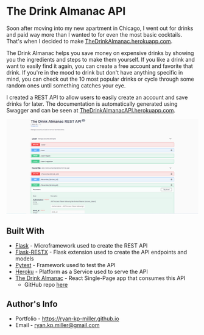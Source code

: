 # The Drink Almanac API

Soon after moving into my new apartment in Chicago, I went out for drinks and paid way more than I wanted to for even the most basic cocktails. That's when I decided to make [TheDrinkAlmanac.herokuapp.com](https://thedrinkalmanac.herokuapp.com).

The Drink Almanac helps you save money on expensive drinks by showing you the ingredients and steps to make them yourself. If you like a drink and want to easily find it again, you can create a free account and favorite that drink. If you're in the mood to drink but don't have anything specific in mind, you can check out the 10 most popular drinks or cycle through some random ones until something catches your eye.

I created a REST API to allow users to easily create an account and save drinks for later. The documentation is automatically generated using Swagger and can be seen at [TheDrinkAlmanacAPI.herokuapp.com](https://thedrinkalmanacapi.herokuapp.com).

![API Documentation Page](screenshots/docs.png)

## Built With

- [Flask](https://flask.palletsprojects.com/en/2.0.x/) - Microframework used to create the REST API
- [Flask-RESTX](https://flask-restx.readthedocs.io/en/latest/index.html) - Flask extension used to create the API endpoints and models
- [Pytest](https://docs.pytest.org/en/6.2.x/) - Framework used to test the API
- [Heroku](https://www.heroku.com/about) - Platform as a Service used to serve the API
- [The Drink Almanac](https://thedrinkalmanac.herokuapp.com) - React Single-Page app that consumes this API  
  - GitHub repo [here](https://github.com/ryan-kp-miller/The-Drink-Almanac)


## Author's Info
- Portfolio - https://ryan-kp-miller.github.io
- Email - ryan.kp.miller@gmail.com